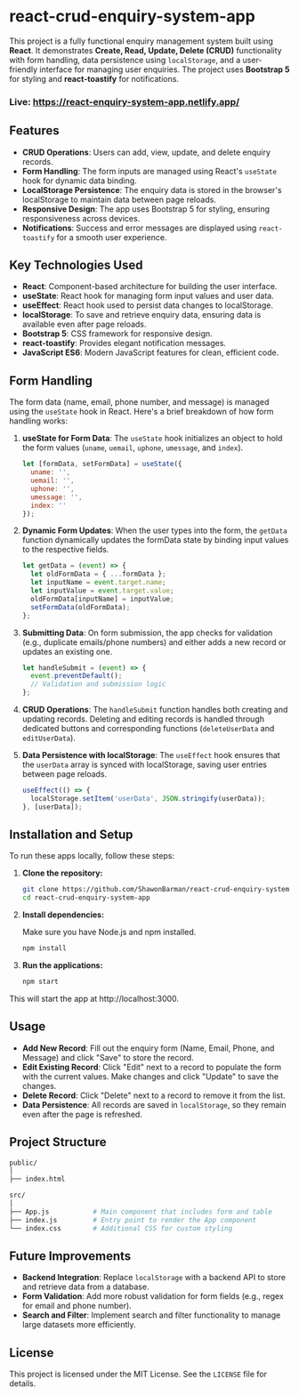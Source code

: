 # react-crud-enquiry-system-app

This project is a fully functional enquiry management system built using **React**. It demonstrates **Create, Read, Update, Delete (CRUD)** functionality with form handling, data persistence using `localStorage`, and a user-friendly interface for managing user enquiries. The project uses **Bootstrap 5** for styling and **react-toastify** for notifications.

### Live: https://react-enquiry-system-app.netlify.app/

## Features

- **CRUD Operations**: Users can add, view, update, and delete enquiry records.
- **Form Handling**: The form inputs are managed using React's `useState` hook for dynamic data binding.
- **LocalStorage Persistence**: The enquiry data is stored in the browser's localStorage to maintain data between page reloads.
- **Responsive Design**: The app uses Bootstrap 5 for styling, ensuring responsiveness across devices.
- **Notifications**: Success and error messages are displayed using `react-toastify` for a smooth user experience.

## Key Technologies Used

- **React**: Component-based architecture for building the user interface.
- **useState**: React hook for managing form input values and user data.
- **useEffect**: React hook used to persist data changes to localStorage.
- **localStorage**: To save and retrieve enquiry data, ensuring data is available even after page reloads.
- **Bootstrap 5**: CSS framework for responsive design.
- **react-toastify**: Provides elegant notification messages.
- **JavaScript ES6**: Modern JavaScript features for clean, efficient code.

## Form Handling

The form data (name, email, phone number, and message) is managed using the `useState` hook in React. Here's a brief breakdown of how form handling works:

1. **useState for Form Data**: The `useState` hook initializes an object to hold the form values (`uname`, `uemail`, `uphone`, `umessage`, and `index`).
    ```javascript
    let [formData, setFormData] = useState({
      uname: '',
      uemail: '',
      uphone: '',
      umessage: '',
      index: ''
    });
    ```

2. **Dynamic Form Updates**: When the user types into the form, the `getData` function dynamically updates the formData state by binding input values to the respective fields.
    ```javascript
    let getData = (event) => {
      let oldFormData = { ...formData };
      let inputName = event.target.name;
      let inputValue = event.target.value;
      oldFormData[inputName] = inputValue;
      setFormData(oldFormData);
    };
    ```

3. **Submitting Data**: On form submission, the app checks for validation (e.g., duplicate emails/phone numbers) and either adds a new record or updates an existing one.
    ```javascript
    let handleSubmit = (event) => {
      event.preventDefault();
      // Validation and submission logic
    };
    ```

4. **CRUD Operations**: The `handleSubmit` function handles both creating and updating records. Deleting and editing records is handled through dedicated buttons and corresponding functions (`deleteUserData` and `editUserData`).

5. **Data Persistence with localStorage**: The `useEffect` hook ensures that the `userData` array is synced with localStorage, saving user entries between page reloads.
    ```javascript
    useEffect(() => {
      localStorage.setItem('userData', JSON.stringify(userData));
    }, [userData]);
    ```

## Installation and Setup

To run these apps locally, follow these steps:

1. **Clone the repository:**

   ```bash
   git clone https://github.com/ShawonBarman/react-crud-enquiry-system-app.git
   cd react-crud-enquiry-system-app
   ```

2. **Install dependencies:**

   Make sure you have Node.js and npm installed.

   ```bash
   npm install
   ```

3. **Run the applications:**

   ```bash
   npm start
   ```

This will start the app at http://localhost:3000.

## Usage

- **Add New Record**: Fill out the enquiry form (Name, Email, Phone, and Message) and click "Save" to store the record.
- **Edit Existing Record**: Click "Edit" next to a record to populate the form with the current values. Make changes and click "Update" to save the changes.
- **Delete Record**: Click "Delete" next to a record to remove it from the list.
- **Data Persistence**: All records are saved in `localStorage`, so they remain even after the page is refreshed.

## Project Structure

  ```bash
  public/
  │
  ├── index.html
 
  src/
  │
  ├── App.js           # Main component that includes form and table
  ├── index.js         # Entry point to render the App component
  └── index.css        # Additional CSS for custom styling
  ```

## Future Improvements

- **Backend Integration**: Replace `localStorage` with a backend API to store and retrieve data from a database.
- **Form Validation**: Add more robust validation for form fields (e.g., regex for email and phone number).
- **Search and Filter**: Implement search and filter functionality to manage large datasets more efficiently.

## License

This project is licensed under the MIT License. See the `LICENSE` file for details.
